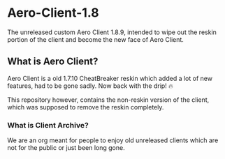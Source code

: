 # Aero-Client-1.8
The unreleased custom Aero Client 1.8.9, intended to wipe out the reskin portion of the client and become the new face of Aero Client.

## What is Aero Client?
Aero Client is a old 1.7.10 CheatBreaker reskin which added a lot of new features, had to be gone sadly.
Now back with the drip! 🔥

This repository however, contains the non-reskin version of the client, which was supposed to remove the reskin completely.

### What is Client Archive? 
We are an org meant for people to enjoy old unreleased clients which are not for the public or just been long gone.

